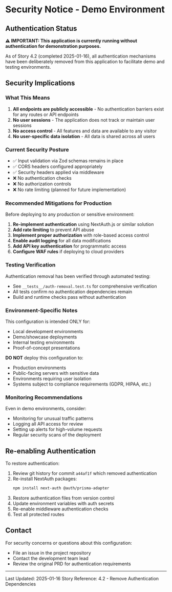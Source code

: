 # Security Notice - Demo Environment

## Authentication Status

**⚠️ IMPORTANT: This application is currently running without authentication for demonstration purposes.**

As of Story 4.2 (completed 2025-01-16), all authentication mechanisms have been deliberately removed from this application to facilitate demo and testing environments.

## Security Implications

### What This Means

1. **All endpoints are publicly accessible** - No authentication barriers exist for any routes or API endpoints
2. **No user sessions** - The application does not track or maintain user sessions
3. **No access control** - All features and data are available to any visitor
4. **No user-specific data isolation** - All data is shared across all users

### Current Security Posture

- ✅ Input validation via Zod schemas remains in place
- ✅ CORS headers configured appropriately
- ✅ Security headers applied via middleware
- ❌ No authentication checks
- ❌ No authorization controls
- ❌ No rate limiting (planned for future implementation)

### Recommended Mitigations for Production

Before deploying to any production or sensitive environment:

1. **Re-implement authentication** using NextAuth.js or similar solution
2. **Add rate limiting** to prevent API abuse
3. **Implement proper authorization** with role-based access control
4. **Enable audit logging** for all data modifications
5. **Add API key authentication** for programmatic access
6. **Configure WAF rules** if deploying to cloud providers

### Testing Verification

Authentication removal has been verified through automated testing:
- See `__tests__/auth-removal.test.ts` for comprehensive verification
- All tests confirm no authentication dependencies remain
- Build and runtime checks pass without authentication

### Environment-Specific Notes

This configuration is intended ONLY for:
- Local development environments
- Demo/showcase deployments
- Internal testing environments
- Proof-of-concept presentations

**DO NOT** deploy this configuration to:
- Production environments
- Public-facing servers with sensitive data
- Environments requiring user isolation
- Systems subject to compliance requirements (GDPR, HIPAA, etc.)

### Monitoring Recommendations

Even in demo environments, consider:
- Monitoring for unusual traffic patterns
- Logging all API access for review
- Setting up alerts for high-volume requests
- Regular security scans of the deployment

## Re-enabling Authentication

To restore authentication:

1. Review git history for commit `a44af1f` which removed authentication
2. Re-install NextAuth packages:
   ```bash
   npm install next-auth @auth/prisma-adapter
   ```
3. Restore authentication files from version control
4. Update environment variables with auth secrets
5. Re-enable middleware authentication checks
6. Test all protected routes

## Contact

For security concerns or questions about this configuration:
- File an issue in the project repository
- Contact the development team lead
- Review the original PRD for authentication requirements

---

Last Updated: 2025-01-16
Story Reference: 4.2 - Remove Authentication Dependencies